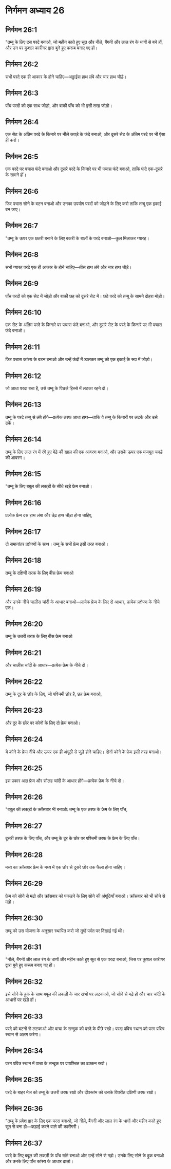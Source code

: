 # निर्गमन अध्याय 26

## निर्गमन 26:1
"तम्बू के लिए दस परदे बनाओ, जो महीन काते हुए सूत और नीले, बैंगनी और लाल रंग के धागों से बने हों, और उन पर कुशल कारीगर द्वारा बुने हुए करूब बनाए गए हों।

## निर्गमन 26:2
सभी परदे एक ही आकार के होने चाहिए—अट्ठाईस हाथ लंबे और चार हाथ चौड़े।

## निर्गमन 26:3
पाँच परदों को एक साथ जोड़ो, और बाकी पाँच को भी इसी तरह जोड़ो।

## निर्गमन 26:4
एक सेट के अंतिम परदे के किनारे पर नीले कपड़े के फंदे बनाओ, और दूसरे सेट के अंतिम परदे पर भी ऐसा ही करो।

## निर्गमन 26:5
एक परदे पर पचास फंदे बनाओ और दूसरे परदे के किनारे पर भी पचास फंदे बनाओ, ताकि फंदे एक-दूसरे के सामने हों।

## निर्गमन 26:6
फिर पचास सोने के बटन बनाओ और उनका उपयोग परदों को जोड़ने के लिए करो ताकि तम्बू एक इकाई बन जाए।

## निर्गमन 26:7
"तम्बू के ऊपर एक छतरी बनाने के लिए बकरी के बालों के परदे बनाओ—कुल मिलाकर ग्यारह।

## निर्गमन 26:8
सभी ग्यारह परदे एक ही आकार के होने चाहिए—तीस हाथ लंबे और चार हाथ चौड़े।

## निर्गमन 26:9
पाँच परदों को एक सेट में जोड़ो और बाकी छह को दूसरे सेट में। छठे परदे को तम्बू के सामने दोहरा मोड़ो।

## निर्गमन 26:10
एक सेट के अंतिम परदे के किनारे पर पचास फंदे बनाओ, और दूसरे सेट के परदे के किनारे पर भी पचास फंदे बनाओ।

## निर्गमन 26:11
फिर पचास कांस्य के बटन बनाओ और उन्हें फंदों में डालकर तम्बू को एक इकाई के रूप में जोड़ो।

## निर्गमन 26:12
जो आधा परदा बचा है, उसे तम्बू के पिछले हिस्से में लटका रहने दो।

## निर्गमन 26:13
तम्बू के परदे तम्बू से लंबे होंगे—प्रत्येक तरफ आधा हाथ—ताकि वे तम्बू के किनारों पर लटकें और उसे ढकें।

## निर्गमन 26:14
तम्बू के लिए लाल रंग में रंगे हुए मेढ़े की खाल की एक आवरण बनाओ, और उसके ऊपर एक मजबूत चमड़े की आवरण।

## निर्गमन 26:15
"तम्बू के लिए बबूल की लकड़ी के सीधे खड़े फ्रेम बनाओ।

## निर्गमन 26:16
प्रत्येक फ्रेम दस हाथ लंबा और डेढ़ हाथ चौड़ा होना चाहिए,

## निर्गमन 26:17
दो समानांतर प्रक्षेपणों के साथ। तम्बू के सभी फ्रेम इसी तरह बनाओ।

## निर्गमन 26:18
तम्बू के दक्षिणी तरफ के लिए बीस फ्रेम बनाओ

## निर्गमन 26:19
और उनके नीचे चालीस चांदी के आधार बनाओ—प्रत्येक फ्रेम के लिए दो आधार, प्रत्येक प्रक्षेपण के नीचे एक।

## निर्गमन 26:20
तम्बू के उत्तरी तरफ के लिए बीस फ्रेम बनाओ

## निर्गमन 26:21
और चालीस चांदी के आधार—प्रत्येक फ्रेम के नीचे दो।

## निर्गमन 26:22
तम्बू के दूर के छोर के लिए, जो पश्चिमी छोर है, छह फ्रेम बनाओ,

## निर्गमन 26:23
और दूर के छोर पर कोनों के लिए दो फ्रेम बनाओ।

## निर्गमन 26:24
ये कोने के फ्रेम नीचे और ऊपर एक ही अंगूठी से जुड़े होने चाहिए। दोनों कोने के फ्रेम इसी तरह बनाओ।

## निर्गमन 26:25
इस प्रकार आठ फ्रेम और सोलह चांदी के आधार होंगे—प्रत्येक फ्रेम के नीचे दो।

## निर्गमन 26:26
"बबूल की लकड़ी के क्रॉसबार भी बनाओ: तम्बू के एक तरफ के फ्रेम के लिए पाँच,

## निर्गमन 26:27
दूसरी तरफ के लिए पाँच, और तम्बू के दूर के छोर पर पश्चिमी तरफ के फ्रेम के लिए पाँच।

## निर्गमन 26:28
मध्य का क्रॉसबार फ्रेम के मध्य में एक छोर से दूसरे छोर तक फैला होना चाहिए।

## निर्गमन 26:29
फ्रेम को सोने से मढ़ो और क्रॉसबार को पकड़ने के लिए सोने की अंगूठियाँ बनाओ। क्रॉसबार को भी सोने से मढ़ो।

## निर्गमन 26:30
तम्बू को उस योजना के अनुसार स्थापित करो जो तुम्हें पर्वत पर दिखाई गई थी।

## निर्गमन 26:31
"नीले, बैंगनी और लाल रंग के धागों और महीन काते हुए सूत से एक परदा बनाओ, जिस पर कुशल कारीगर द्वारा बुने हुए करूब बनाए गए हों।

## निर्गमन 26:32
इसे सोने के हुक के साथ बबूल की लकड़ी के चार खंभों पर लटकाओ, जो सोने से मढ़े हों और चार चांदी के आधारों पर खड़े हों।

## निर्गमन 26:33
परदे को बटनों से लटकाओ और वाचा के सन्दूक को परदे के पीछे रखो। परदा पवित्र स्थान को परम पवित्र स्थान से अलग करेगा।

## निर्गमन 26:34
परम पवित्र स्थान में वाचा के सन्दूक पर प्रायश्चित का ढक्कन रखो।

## निर्गमन 26:35
परदे के बाहर मेज को तम्बू के उत्तरी तरफ रखो और दीपस्तंभ को उसके विपरीत दक्षिणी तरफ रखो।

## निर्गमन 26:36
"तम्बू के प्रवेश द्वार के लिए एक परदा बनाओ, जो नीले, बैंगनी और लाल रंग के धागों और महीन काते हुए सूत से बना हो—कढ़ाई करने वाले की कारीगरी।

## निर्गमन 26:37
परदे के लिए बबूल की लकड़ी के पाँच खंभे बनाओ और उन्हें सोने से मढ़ो। उनके लिए सोने के हुक बनाओ और उनके लिए पाँच कांस्य के आधार ढालो।
